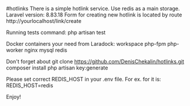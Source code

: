 #hotlinks
There is a simple hotlink service. Use redis as a main storage.
Laravel version: 8.83.18
Form for creating new hotlink is located by route
http://yourlocalhost/link/create

Running tests command: php artisan test

Docker containers your need from Laradock:
workspace
php-fpm
php-worker
nginx
mysql
redis

Don't forget about 
git clone https://github.com/DenisChekalin/hotlinks.git
composer install
php artisan key:generate

Please set correct REDIS_HOST in your .env file. For ex. for it is:
REDIS_HOST=redis

Enjoy!



